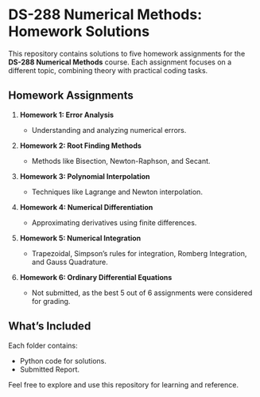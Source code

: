 # DS-288 Numerical Methods: Homework Solutions  

This repository contains solutions to five homework assignments for the **DS-288 Numerical Methods** course. Each assignment focuses on a different topic, combining theory with practical coding tasks.  

## Homework Assignments  

1. **Homework 1: Error Analysis**  
   - Understanding and analyzing numerical errors.  

2. **Homework 2: Root Finding Methods**  
   - Methods like Bisection, Newton-Raphson, and Secant.  

3. **Homework 3: Polynomial Interpolation**  
   - Techniques like Lagrange and Newton interpolation.  

4. **Homework 4: Numerical Differentiation**  
   - Approximating derivatives using finite differences.  

5. **Homework 5: Numerical Integration**  
   - Trapezoidal, Simpson’s rules for integration, Romberg Integration, and Gauss Quadrature.  

6. **Homework 6: Ordinary Differential Equations**  
   - Not submitted, as the best 5 out of 6 assignments were considered for grading.  

## What’s Included  

Each folder contains:  
- Python code for solutions.  
- Submitted Report.

Feel free to explore and use this repository for learning and reference.  

